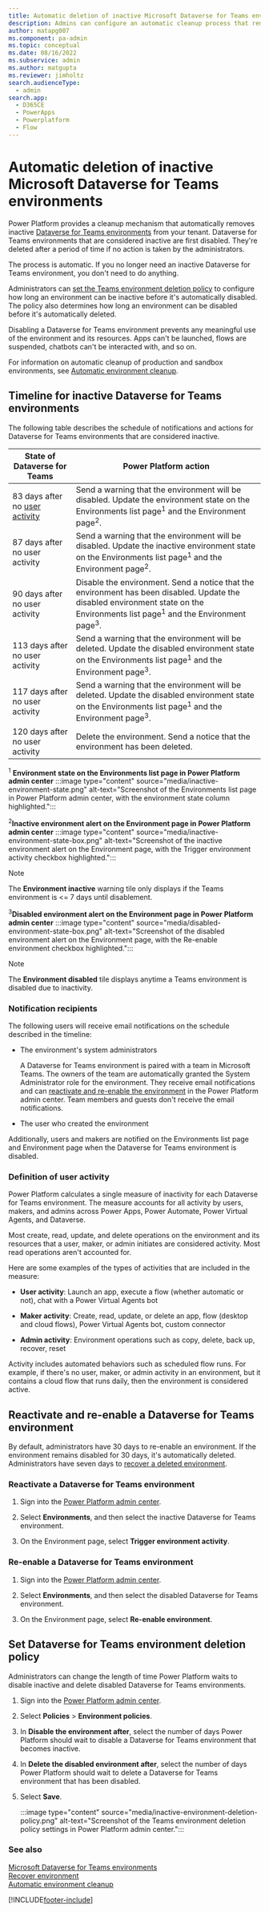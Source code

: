 ```yaml
---
title: Automatic deletion of inactive Microsoft Dataverse for Teams environments 
description: Admins can configure an automatic cleanup process that removes inactive Dataverse for Teams environments from their tenants.
author: matapg007
ms.component: pa-admin
ms.topic: conceptual
ms.date: 08/16/2022
ms.subservice: admin
ms.author: matgupta 
ms.reviewer: jimholtz
search.audienceType: 
  - admin
search.app:
  - D365CE
  - PowerApps
  - Powerplatform
  - Flow
---
```


# Automatic deletion of inactive Microsoft Dataverse for Teams environments 

Power Platform provides a cleanup mechanism that automatically removes inactive [Dataverse for Teams environments](about-teams-environment.md) from your tenant. Dataverse for Teams environments that are considered inactive are first disabled. They're deleted after a period of time if no action is taken by the administrators.

The process is automatic. If you no longer need an inactive Dataverse for Teams environment, you don't need to do anything.

Administrators can [set the Teams environment deletion policy](#set-dataverse-for-teams-environment-deletion-policy) to configure how long an environment can be inactive before it's automatically disabled. The policy also determines how long an environment can be disabled before it's automatically deleted.

Disabling a Dataverse for Teams environment prevents any meaningful use of the environment and its resources. Apps can't be launched, flows are suspended, chatbots can't be interacted with, and so on.

For information on automatic cleanup of production and sandbox environments, see [Automatic environment cleanup](automatic-environment-cleanup.md).

## Timeline for inactive Dataverse for Teams environments

The following table describes the schedule of notifications and actions for Dataverse for Teams environments that are considered inactive.

| State of Dataverse for Teams | Power Platform action |
| --- | --- |
| 83 days after no [user activity](#definition-of-user-activity) | Send a warning that the environment will be disabled. Update the environment state on the Environments list page<sup>1</sup> and the Environment page<sup>2</sup>. |
| 87 days after no user activity | Send a warning that the environment will be disabled. Update the inactive environment state on the Environments list page<sup>1</sup> and the Environment page<sup>2</sup>. |
| 90 days after no user activity | Disable the environment. Send a notice that the environment has been disabled. Update the disabled environment state on the Environments list page<sup>1</sup> and the Environment page<sup>3</sup>. |
| 113 days after no user activity | Send a warning that the environment will be deleted. Update the disabled environment state on the Environments list page<sup>1</sup> and the Environment page<sup>3</sup>. |
| 117 days after no user activity | Send a warning that the environment will be deleted. Update the disabled environment state on the Environments list page<sup>1</sup> and the Environment page<sup>3</sup>. |
| 120 days after no user activity | Delete the environment. Send a notice that the environment has been deleted. |

<sup>1</sup> **Environment state on the Environments list page in Power Platform admin center**
:::image type="content" source="media/inactive-environment-state.png" alt-text="Screenshot of the Environments list page in Power Platform admin center, with the environment state column highlighted.":::

<sup>2</sup>**Inactive environment alert on the Environment page in Power Platform admin center**
:::image type="content" source="media/inactive-environment-state-box.png" alt-text="Screenshot of the inactive environment alert on the Environment page, with the Trigger environment activity checkbox highlighted.":::

> [!NOTE]
> The **Environment inactive** warning tile only displays if the Teams environment is <= 7 days until disablement.

<sup>3</sup>**Disabled environment alert on the Environment page in Power Platform admin center**
:::image type="content" source="media/disabled-environment-state-box.png" alt-text="Screenshot of the disabled environment alert on the Environment page, with the Re-enable environment checkbox highlighted.":::

> [!NOTE]
> The **Environment disabled** tile displays anytime a Teams environment is disabled due to inactivity.

### Notification recipients

The following users will receive email notifications on the schedule described in the timeline:

- The environment's system administrators

    A Dataverse for Teams environment is paired with a team in Microsoft Teams. The owners of the team are automatically granted the System Administrator role for the environment. They receive email notifications and can [reactivate and re-enable the environment](#reactivate-and-re-enable-a-dataverse-for-teams-environment) in the Power Platform admin center. Team members and guests don't receive the email notifications.

- The user who created the environment

Additionally, users and makers are notified on the Environments list page and Environment page when the Dataverse for Teams environment is disabled.

### Definition of user activity

Power Platform calculates a single measure of inactivity for each Dataverse for Teams environment. The measure accounts for all activity by users, makers, and admins across Power Apps, Power Automate, Power Virtual Agents, and Dataverse.

Most create, read, update, and delete operations on the environment and its resources that a user, maker, or admin initiates are considered activity. Most read operations aren't accounted for.

Here are some examples of the types of activities that are included in the measure:

- **User activity**: Launch an app, execute a flow (whether automatic or not), chat with a Power Virtual Agents bot

- **Maker activity**: Create, read, update, or delete an app, flow (desktop and cloud flows), Power Virtual Agents bot, custom connector

- **Admin activity**: Environment operations such as copy, delete, back up, recover, reset  

Activity includes automated behaviors such as scheduled flow runs. For example, if there's no user, maker, or admin activity in an environment, but it contains a cloud flow that runs daily, then the environment is considered active.

## Reactivate and re-enable a Dataverse for Teams environment

By default, administrators have 30 days to re-enable an environment. If the environment remains disabled for 30 days, it's automatically deleted. Administrators have seven days to [recover a deleted environment](recover-environment.md).

### Reactivate a Dataverse for Teams environment

1. Sign into the [Power Platform admin center](https://admin.powerplatform.microsoft.com).

1. Select **Environments**, and then select the inactive Dataverse for Teams environment.

1. On the Environment page, select **Trigger environment activity**.

### Re-enable a Dataverse for Teams environment

1. Sign into the [Power Platform admin center](https://admin.powerplatform.microsoft.com).

1. Select **Environments**, and then select the disabled Dataverse for Teams environment.

1. On the Environment page, select **Re-enable environment**.

## Set Dataverse for Teams environment deletion policy

Administrators can change the length of time Power Platform waits to disable inactive and delete disabled Dataverse for Teams environments.

1. Sign into the [Power Platform admin center](https://admin.powerplatform.microsoft.com).

2. Select **Policies** > **Environment policies**.

3. In **Disable the environment after**, select the number of days Power Platform should wait to disable a Dataverse for Teams environment that becomes inactive.

4. In **Delete the disabled environment after**, select the number of days Power Platform should wait to delete a Dataverse for Teams environment that has been disabled.

5. Select **Save**.

    :::image type="content" source="media/inactive-environment-deletion-policy.png" alt-text="Screenshot of the Teams environment deletion policy settings in Power Platform admin center.":::

### See also
[Microsoft Dataverse for Teams environments](about-teams-environment.md)<br />
[Recover environment](recover-environment.md)  <br />
[Automatic environment cleanup](automatic-environment-cleanup.md)




[!INCLUDE[footer-include](../includes/footer-banner.md)]
